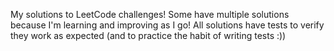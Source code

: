 My solutions to LeetCode challenges! Some have multiple solutions because I'm learning and improving as I go! All solutions have tests to verify they work as expected (and to practice the habit of writing tests :))
